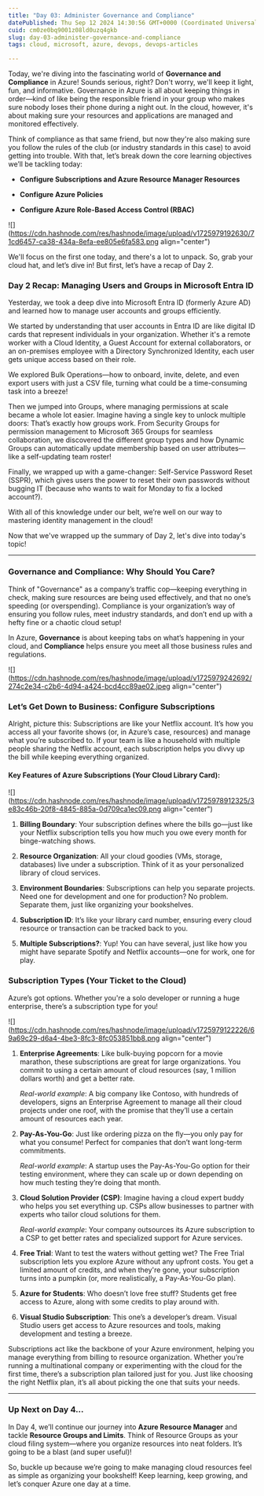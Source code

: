 ```yaml
---
title: "Day 03: Administer Governance and Compliance"
datePublished: Thu Sep 12 2024 14:30:56 GMT+0000 (Coordinated Universal Time)
cuid: cm0ze0bq9001z08ld0uzq4gkb
slug: day-03-administer-governance-and-compliance
tags: cloud, microsoft, azure, devops, devops-articles

---
```


Today, we're diving into the fascinating world of **Governance and Compliance** in Azure! Sounds serious, right? Don't worry, we'll keep it light, fun, and informative. Governance in Azure is all about keeping things in order—kind of like being the responsible friend in your group who makes sure nobody loses their phone during a night out. In the cloud, however, it's about making sure your resources and applications are managed and monitored effectively.

Think of compliance as that same friend, but now they're also making sure you follow the rules of the club (or industry standards in this case) to avoid getting into trouble. With that, let’s break down the core learning objectives we’ll be tackling today:

* **Configure Subscriptions and Azure Resource Manager Resources**
    
* **Configure Azure Policies**
    
* **Configure Azure Role-Based Access Control (RBAC)**
    

![](https://cdn.hashnode.com/res/hashnode/image/upload/v1725979192630/71cd6457-ca38-434a-8efa-ee805e6fa583.png align="center")

We'll focus on the first one today, and there's a lot to unpack. So, grab your cloud hat, and let’s dive in! But first, let’s have a recap of Day 2.

### Day 2 Recap: Managing Users and Groups in Microsoft Entra ID

Yesterday, we took a deep dive into Microsoft Entra ID (formerly Azure AD) and learned how to manage user accounts and groups efficiently.

We started by understanding that user accounts in Entra ID are like digital ID cards that represent individuals in your organization. Whether it's a remote worker with a Cloud Identity, a Guest Account for external collaborators, or an on-premises employee with a Directory Synchronized Identity, each user gets unique access based on their role.

We explored Bulk Operations—how to onboard, invite, delete, and even export users with just a CSV file, turning what could be a time-consuming task into a breeze!

Then we jumped into Groups, where managing permissions at scale became a whole lot easier. Imagine having a single key to unlock multiple doors: That’s exactly how groups work. From Security Groups for permission management to Microsoft 365 Groups for seamless collaboration, we discovered the different group types and how Dynamic Groups can automatically update membership based on user attributes—like a self-updating team roster!

Finally, we wrapped up with a game-changer: Self-Service Password Reset (SSPR), which gives users the power to reset their own passwords without bugging IT (because who wants to wait for Monday to fix a locked account?).

With all of this knowledge under our belt, we’re well on our way to mastering identity management in the cloud!

Now that we've wrapped up the summary of Day 2, let's dive into today's topic!

---

### Governance and Compliance: Why Should You Care?

Think of "Governance" as a company’s traffic cop—keeping everything in check, making sure resources are being used effectively, and that no one’s speeding (or overspending). Compliance is your organization’s way of ensuring you follow rules, meet industry standards, and don’t end up with a hefty fine or a chaotic cloud setup!

In Azure, **Governance** is about keeping tabs on what’s happening in your cloud, and **Compliance** helps ensure you meet all those business rules and regulations.

![](https://cdn.hashnode.com/res/hashnode/image/upload/v1725979242692/274c2e34-c2b6-4d94-a424-bcd4cc89ae02.jpeg align="center")

### Let’s Get Down to Business: **Configure Subscriptions**

Alright, picture this: Subscriptions are like your Netflix account. It’s how you access all your favorite shows (or, in Azure’s case, resources) and manage what you’re subscribed to. If your team is like a household with multiple people sharing the Netflix account, each subscription helps you divvy up the bill while keeping everything organized.

#### Key Features of Azure Subscriptions (Your Cloud Library Card):

![](https://cdn.hashnode.com/res/hashnode/image/upload/v1725978912325/3e83c46b-20f8-4845-885a-0d709ca1ec09.png align="center")

1. **Billing Boundary**: Your subscription defines where the bills go—just like your Netflix subscription tells you how much you owe every month for binge-watching shows.
    
2. **Resource Organization**: All your cloud goodies (VMs, storage, databases) live under a subscription. Think of it as your personalized library of cloud services.
    
3. **Environment Boundaries**: Subscriptions can help you separate projects. Need one for development and one for production? No problem. Separate them, just like organizing your bookshelves.
    
4. **Subscription ID**: It’s like your library card number, ensuring every cloud resource or transaction can be tracked back to you.
    
5. **Multiple Subscriptions?**: Yup! You can have several, just like how you might have separate Spotify and Netflix accounts—one for work, one for play.
    

### **Subscription Types (Your Ticket to the Cloud)**

Azure’s got options. Whether you're a solo developer or running a huge enterprise, there’s a subscription type for you!

![](https://cdn.hashnode.com/res/hashnode/image/upload/v1725979122226/69a69c29-d6a4-4be3-8fc3-8fc053851bb8.png align="center")

1. **Enterprise Agreements**: Like bulk-buying popcorn for a movie marathon, these subscriptions are great for large organizations. You commit to using a certain amount of cloud resources (say, 1 million dollars worth) and get a better rate.
    
    *Real-world example*: A big company like Contoso, with hundreds of developers, signs an Enterprise Agreement to manage all their cloud projects under one roof, with the promise that they’ll use a certain amount of resources each year.
    
2. **Pay-As-You-Go**: Just like ordering pizza on the fly—you only pay for what you consume! Perfect for companies that don’t want long-term commitments.
    
    *Real-world example*: A startup uses the Pay-As-You-Go option for their testing environment, where they can scale up or down depending on how much testing they’re doing that month.
    
3. **Cloud Solution Provider (CSP)**: Imagine having a cloud expert buddy who helps you set everything up. CSPs allow businesses to partner with experts who tailor cloud solutions for them.
    
    *Real-world example*: Your company outsources its Azure subscription to a CSP to get better rates and specialized support for Azure services.
    
4. **Free Trial**: Want to test the waters without getting wet? The Free Trial subscription lets you explore Azure without any upfront costs. You get a limited amount of credits, and when they're gone, your subscription turns into a pumpkin (or, more realistically, a Pay-As-You-Go plan).
    
5. **Azure for Students**: Who doesn’t love free stuff? Students get free access to Azure, along with some credits to play around with.
    
6. **Visual Studio Subscription**: This one’s a developer’s dream. Visual Studio users get access to Azure resources and tools, making development and testing a breeze.
    

Subscriptions act like the backbone of your Azure environment, helping you manage everything from billing to resource organization. Whether you’re running a multinational company or experimenting with the cloud for the first time, there’s a subscription plan tailored just for you. Just like choosing the right Netflix plan, it’s all about picking the one that suits your needs.

---

### Up Next on Day 4...

In Day 4, we’ll continue our journey into **Azure Resource Manager** and tackle **Resource Groups and Limits**. Think of Resource Groups as your cloud filing system—where you organize resources into neat folders. It’s going to be a blast (and super useful)!

So, buckle up because we’re going to make managing cloud resources feel as simple as organizing your bookshelf! Keep learning, keep growing, and let’s conquer Azure one day at a time.